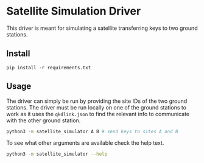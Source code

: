 # Satellite Simulation Driver

This driver is meant for simulating a satellite transferring keys to two ground stations.

## Install

```
pip install -r requirements.txt
```

## Usage

The driver can simply be run by providing the site IDs of the two ground stations. The driver must be run locally on one of the ground stations to work as it uses the `qkdlink.json` to find the relevant info to communicate with the other ground station.

```bash
python3 -m satellite_simulator A B # send keys to sites A and B
```

To see what other arguments are available check the help text.

```bash
python3 -m satellite_simulator --help
```
